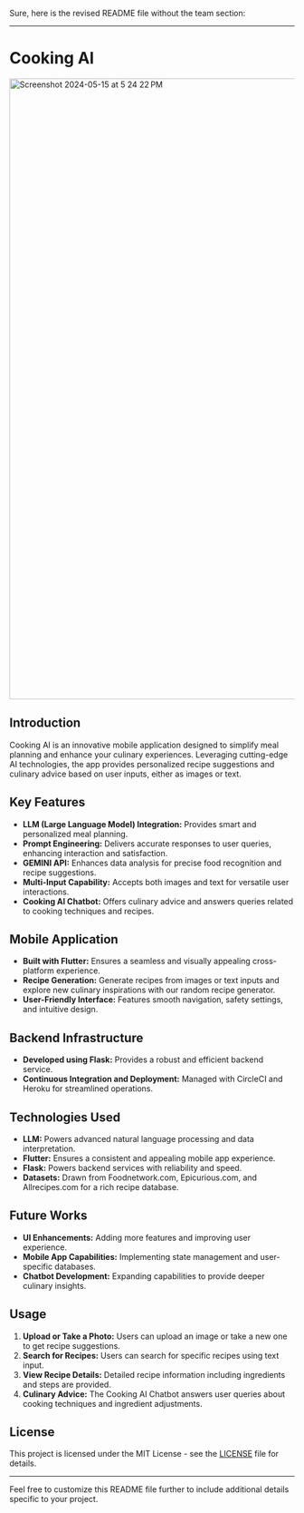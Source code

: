 Sure, here is the revised README file without the team section:

---

# Cooking AI
<img width="1095" alt="Screenshot 2024-05-15 at 5 24 22 PM" src="https://github.com/sai-sujan/Cooking-AI-mobile-app/assets/59060556/2602e679-9ca0-4597-8e2b-d9631dd66d75">



## Introduction
Cooking AI is an innovative mobile application designed to simplify meal planning and enhance your culinary experiences. Leveraging cutting-edge AI technologies, the app provides personalized recipe suggestions and culinary advice based on user inputs, either as images or text.

## Key Features
- **LLM (Large Language Model) Integration:** Provides smart and personalized meal planning.
- **Prompt Engineering:** Delivers accurate responses to user queries, enhancing interaction and satisfaction.
- **GEMINI API:** Enhances data analysis for precise food recognition and recipe suggestions.
- **Multi-Input Capability:** Accepts both images and text for versatile user interactions.
- **Cooking AI Chatbot:** Offers culinary advice and answers queries related to cooking techniques and recipes.

## Mobile Application
- **Built with Flutter:** Ensures a seamless and visually appealing cross-platform experience.
- **Recipe Generation:** Generate recipes from images or text inputs and explore new culinary inspirations with our random recipe generator.
- **User-Friendly Interface:** Features smooth navigation, safety settings, and intuitive design.

## Backend Infrastructure
- **Developed using Flask:** Provides a robust and efficient backend service.
- **Continuous Integration and Deployment:** Managed with CircleCI and Heroku for streamlined operations.

## Technologies Used
- **LLM:** Powers advanced natural language processing and data interpretation.
- **Flutter:** Ensures a consistent and appealing mobile app experience.
- **Flask:** Powers backend services with reliability and speed.
- **Datasets:** Drawn from Foodnetwork.com, Epicurious.com, and Allrecipes.com for a rich recipe database.

## Future Works
- **UI Enhancements:** Adding more features and improving user experience.
- **Mobile App Capabilities:** Implementing state management and user-specific databases.
- **Chatbot Development:** Expanding capabilities to provide deeper culinary insights.

## Usage
1. **Upload or Take a Photo:** Users can upload an image or take a new one to get recipe suggestions.
2. **Search for Recipes:** Users can search for specific recipes using text input.
3. **View Recipe Details:** Detailed recipe information including ingredients and steps are provided.
4. **Culinary Advice:** The Cooking AI Chatbot answers user queries about cooking techniques and ingredient adjustments.



## License
This project is licensed under the MIT License - see the [LICENSE](LICENSE) file for details.

---

Feel free to customize this README file further to include additional details specific to your project.

